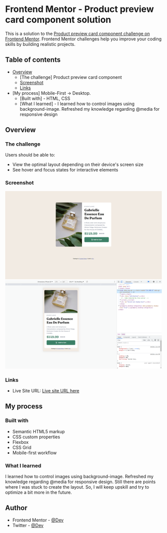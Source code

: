 # Frontend Mentor - Product preview card component solution

This is a solution to the [Product preview card component challenge on Frontend Mentor](https://www.frontendmentor.io/challenges/product-preview-card-component-GO7UmttRfa). Frontend Mentor challenges help you improve your coding skills by building realistic projects. 

## Table of contents

- [Overview](#overview)
  - [The challenge] Product preview card component
  - [Screenshot](#screenshot)
  - [Links](#links)
- [My process] Mobile-First -> Desktop. 
  - [Built with] - HTML, CSS
  - [What I learned] - I learned how to control images using background-image. Refreshed my knowledge regarding @media for responsive design

## Overview

### The challenge

Users should be able to:

- View the optimal layout depending on their device's screen size
- See hover and focus states for interactive elements

### Screenshot

![](./screenshot/desktop-design.png)
![](./screenshot/mobille-design.png)

### Links

- Live Site URL: [Live site URL here](https://devgobind.github.io/product-preview-card-component)

## My process

### Built with

- Semantic HTML5 markup
- CSS custom properties
- Flexbox
- CSS Grid
- Mobile-first workflow

### What I learned

I learned how to control images using background-image. Refreshed my knowledge regarding @media for responsive design. Still there are points where I was stuck to create the layout. So, I will keep upskill and try to optimize a bit more in the future.

## Author

- Frontend Mentor - [@Dev](https://www.frontendmentor.io/profile/devgobind)
- Twitter - [@Dev](https://twitter.com/gobind_dev)
